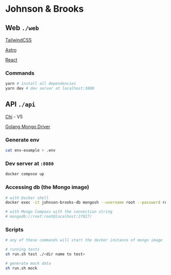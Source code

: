 # Johnson & Brooks

## Web `./web`

[TailwindCSS](https://tailwindcss.com/docs/installation)

[Astro](https://docs.astro.build/en/getting-started/)

[React](https://react.dev/reference/react)

### Commands

```sh
yarn # install all dependencies
yarn dev # dev server at localhost:3000
```

## API `./api`

[Chi](https://github.com/go-chi/chi) - V5

[Golang Mongo Driver](https://pkg.go.dev/go.mongodb.org/mongo-driver@v1.11.6/mongo)

### Generate env

```sh
cat env-example > .env
```

### Dev server at `:8080`

```sh
docker compose up
```

### Accessing db (the Mongo image)

```sh
# with Docker shell
docker exec -it johnson-brooks-db mongosh --username root --password root

# with Mongo Compass with the connection string
# mongodb://root:root@localhost:27017/
```

### Scripts

```sh
# any of these commands will start the docker instance of mongo image

# running tests
sh run.sh test ./<dir name to test>

# generate mock data
sh run.sh mock
```
